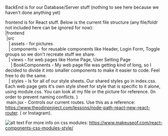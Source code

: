 BackEnd is for our Database/Server stuff (nothing to see here because we haven't done anything yet)

frontend is for React stuff. 
Below is the current file structure (any file/foldr not included here can be ignored for now):  <br />
    |frontend  <br />
    &nbsp;|src  <br />
    &ensp;  | assets - for pictures  <br />
    &ensp;  | components - for reusable components like Header, Login Form, Toggle groups so we don't recreate stuff we share.   <br />
    &ensp;  | views - for web pages like Home Page, User Setting Page  <br />
    &emsp;      | BookComponents - My web page file was getting kind of long, so I decided to divide it into smaller components to make it easier to code. Feel free to do the same.  <br />
    &ensp;  | styles - Is for all of our style sheets. Our shared styles go in index.css. Each web page gets it's own style sheet for style that is specific to it alone, using module.css. You can look at my file or the picture for reference. (In order to prevent naming conflicts. ) <br />
    &nbsp;main.jsx - Controls our current routes. Use this as a reference: https://www.theodinproject.com/lessons/node-path-react-new-react-router. ( or Instagram). <br />


![alt text](image.png)
For more info on css modules: https://www.makeuseof.com/react-components-css-modules-style/




